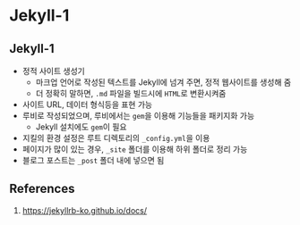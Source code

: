 # Jekyll-1

## Jekyll-1

- 정적 사이트 생성기
  - 마크업 언어로 작성된 텍스트를 Jekyll에 넘겨 주면, 정적 웹사이트를 생성해 줌
  - 더 정확히 말하면, `.md` 파일을 빌드시에 `HTML`로 변환시켜줌
- 사이트 URL, 데이터 형식등을 표현 가능
- 루비로 작성되었으며, 루비에서는 `gem`을 이용해 기능들을 패키지화 가능
  - Jekyll 설치에도 `gem`이 필요
- 지킬의 환경 설정은 루트 디렉토리의 `_config.yml`을 이용
- 페이지가 많이 있는 경우, `_site` 폴더를 이용해 하위 폴더로 정리 가능
- 블로그 포스트는 `_post` 폴더 내에 넣으면 됨

## References

1. https://jekyllrb-ko.github.io/docs/
